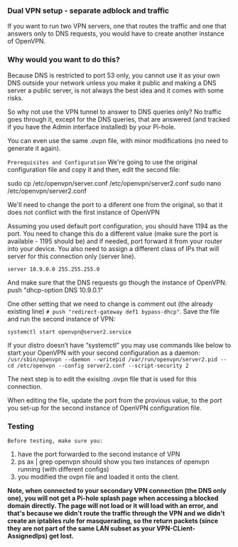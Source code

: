 ### Dual VPN setup - separate adblock and traffic 
If you want to run two VPN servers, one that routes the traffic and one that answers only to DNS requests, you would have to create another instance of OpenVPN.

### Why would you want to do this?
Because DNS is restricted to port 53 only, you cannot use it as your own DNS outside your network unless you make it public and making a DNS server a public server, is not always the best idea and it comes with some risks.

So why not use the VPN tunnel to answer to DNS queries only? No traffic goes through it, except for the DNS queries, that are answered (and tracked if you have the Admin interface installed) by your Pi-hole.

You can even use the same .ovpn file, with minor modifications (no need to generate it again).

```Prerequisites and Configuration```
We're going to use the original configuration file and copy it and then, edit the second file:

sudo cp /etc/openvpn/server.conf /etc/openvpn/server2.conf sudo nano /etc/openvpn/server2.conf

We'll need to change the port to a diferent one from the original, so that it does not conflict with the first instance of OpenVPN

Assuming you used default port configuration, you should have 1194 as the port. You need to change this do a different value (make sure the port is available - 1195 should be) and if needed, port forward it from your router into your device. You also need to assign a different class of IPs that will server for this connection only (server line).

```server 10.9.0.0 255.255.255.0```

And make sure that the DNS requests go though the instance of OpenVPN: push "dhcp-option DNS 10.9.0.1"

One other setting that we need to change is comment out (the already existing line) `# push "redirect-gateway def1 bypass-dhcp"`.
Save the file and run the second instance of VPN:

`systemctl start openvpn@server2.service`

If your distro doesn’t have “systemctl” you may use commands like below to start your OpenVPN with your second configuration as a daemon: 
`/usr/sbin/openvpn --daemon --writepid /var/run/openvpn/server2.pid --cd /etc/openvpn --config server2.conf --script-security 2`

The next step is to edit the exisitng .ovpn file that is used for this connection.

When editing the file, update the port from the provious value, to the port you set-up for the second instance of OpenVPN configuration file.

### Testing
`Before testing, make sure you:`

1. have the port forwarded to the second instance of VPN
2. ps ax | grep openvpn should show you two instances of openvpn running (with different configs)
3. you modified the ovpn file and loaded it onto the client.

**Note, when connected to your secondary VPN connection (the DNS only one), you will not get a Pi-hole splash page when accessing a blocked domain directly. The page will not load or it will load with an error, and that's because we didn't route the traffic through the VPN and we didn't create an iptables rule for masquerading, so the return packets (since they are not part of the same LAN subset as your VPN-CLient-AssignedIps) get lost.**
